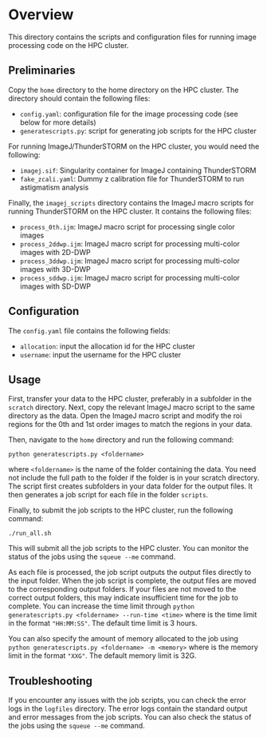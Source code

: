 # Overview

This directory contains the scripts and configuration files for running image processing code on the HPC cluster.

## Preliminaries
Copy the `home` directory to the home directory on the HPC cluster. The directory should contain the following files:
- `config.yaml`: configuration file for the image processing code (see below for more details) 
- `generatescripts.py`: script for generating job scripts for the HPC cluster

For running ImageJ/ThunderSTORM on the HPC cluster, you would need the following:
- `imagej.sif`: Singularity container for ImageJ containing ThunderSTORM
- `fake_zcali.yaml`: Dummy z calibration file for ThunderSTORM to run astigmatism analysis

Finally, the `imagej_scripts` directory contains the ImageJ macro scripts for running ThunderSTORM on the HPC cluster. It contains the following files:
- `process_0th.ijm`: ImageJ macro script for processing single color images
- `process_2ddwp.ijm`: ImageJ macro script for processing multi-color images with 2D-DWP
- `process_3ddwp.ijm`: ImageJ macro script for processing multi-color images with 3D-DWP
- `process_sddwp.ijm`: ImageJ macro script for processing multi-color images with SD-DWP

## Configuration
The `config.yaml` file contains the following fields:
- `allocation`: input the allocation id for the HPC cluster
- `username`: input the username for the HPC cluster

## Usage
First, transfer your data to the HPC cluster, preferably in a subfolder in the `scratch` directory. Next, copy the relevant ImageJ macro script to the same directory as the data. Open the ImageJ macro script and modify the roi regions for the 0th and 1st order images to match the regions in your data.

Then, navigate to the `home` directory and run the following command:
```
python generatescripts.py <foldername>
```
where `<foldername>` is the name of the folder containing the data. You need not include the full path to the folder if the folder is in your scratch directory. The script first creates subfolders in your data folder for the output files. It then generates a job script for each file in the folder `scripts`. 

Finally, to submit the job scripts to the HPC cluster, run the following command:
```
./run_all.sh
```
This will submit all the job scripts to the HPC cluster. You can monitor the status of the jobs using the `squeue --me` command.

As each file is processed, the job script outputs the output files directly to the input folder. When the job script is complete, the output files are moved to the corresponding output folders. If your files are not moved to the correct output folders, this may indicate insufficient time for the job to complete. You can increase the time limit through `python generatescripts.py <foldername> --run-time <time>` where <time> is the time limit in the format `"HH:MM:SS"`. The default time limit is 3 hours.

You can also specify the amount of memory allocated to the job using `python generatescripts.py <foldername> -m <memory>` where <memory> is the memory limit in the format `"XXG"`. The default memory limit is 32G.

## Troubleshooting
If you encounter any issues with the job scripts, you can check the error logs in the `logfiles` directory. The error logs contain the standard output and error messages from the job scripts. You can also check the status of the jobs using the `squeue --me` command.